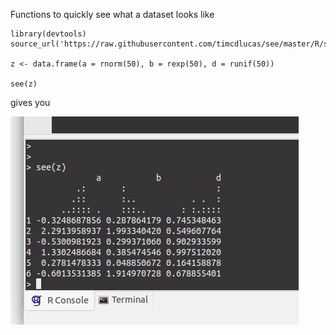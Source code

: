 
Functions to quickly see what a dataset looks like


    library(devtools)
    source_url('https://raw.githubusercontent.com/timcdlucas/see/master/R/see.R')

    z <- data.frame(a = rnorm(50), b = rexp(50), d = runif(50))

    see(z)

gives you

![Example histograms on a dataframe](example.png)
